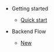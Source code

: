* Getting started
  * [Quick start](README.md)

* Backend Flow
  * [New](./backend/flow/new/flow_new.md)